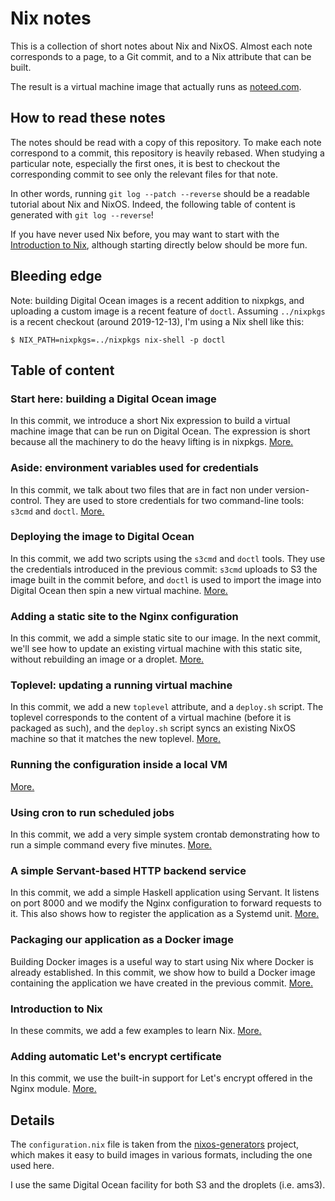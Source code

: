 # Nix notes

This is a collection of short notes about Nix and NixOS. Almost each note
corresponds to a page, to a Git commit, and to a Nix attribute that can be
built.

The result is a virtual machine image that actually runs as
[noteed.com](https://noteed.com).


## How to read these notes

The notes should be read with a copy of this repository. To make each note
correspond to a commit, this repository is heavily rebased. When studying a
particular note, especially the first ones, it is best to checkout the
corresponding commit to see only the relevant files for that note.

In other words, running `git log --patch --reverse` should be a readable
tutorial about Nix and NixOS. Indeed, the following table of content is
generated with `git log --reverse`!

If you have never used Nix before, you may want to start with the [Introduction
to Nix](site/intro/index.md), although starting directly below should be more
fun.


## Bleeding edge

Note: building Digital Ocean images is a recent addition to nixpkgs, and
uploading a custom image is a recent feature of `doctl`. Assuming `../nixpkgs`
is a recent checkout (around 2019-12-13), I'm using a Nix shell like this:

```
$ NIX_PATH=nixpkgs=../nixpkgs nix-shell -p doctl
```


## Table of content


### Start here: building a Digital Ocean image

In this commit, we introduce a short Nix expression to build a virtual machine
image that can be run on Digital Ocean. The expression is short because all the
machinery to do the heavy lifting is in nixpkgs. [More.](site/image.md)


### Aside: environment variables used for credentials

In this commit, we talk about two files that are in fact non under version-control.
They are used to store credentials for two command-line tools: `s3cmd` and `doctl`.
[More.](site/credentials.md)


### Deploying the image to Digital Ocean

In this commit, we add two scripts using the `s3cmd` and `doctl` tools. They
use the credentials introduced in the previous commit: `s3cmd` uploads to S3
the image built in the commit before, and `doctl` is used to import the image
into Digital Ocean then spin a new virtual machine. [More.](site/deploying.md)


### Adding a static site to the Nginx configuration

In this commit, we add a simple static site to our image. In the next commit,
we'll see how to update an existing virtual machine with this static site,
without rebuilding an image or a droplet. [More.](site/site.md)


### Toplevel: updating a running virtual machine

In this commit, we add a new `toplevel` attribute, and a `deploy.sh` script.
The toplevel corresponds to the content of a virtual machine (before it is
packaged as such), and the `deploy.sh` script syncs an existing NixOS machine
so that it matches the new toplevel. [More.](site/toplevel.md)


### Running the configuration inside a local VM

[More.](site/runvm.md)


### Using cron to run scheduled jobs

In this commit, we add a very simple system crontab demonstrating how to run a
simple command every five minutes. [More.](site/cron.md)


### A simple Servant-based HTTP backend service

In this commit, we add a simple Haskell application using Servant. It listens
on port 8000 and we modify the Nginx configuration to forward requests to it.
This also shows how to register the application as a Systemd unit.
[More.](site/app.md)


### Packaging our application as a Docker image

Building Docker images is a useful way to start using Nix where Docker is
already established. In this commit, we show how to build a Docker image
containing the application we have created in the previous commit. [More.](site/docker.md)


### Introduction to Nix

In these commits, we add a few examples to learn Nix.
[More.](site/intro/index.md)


### Adding automatic Let's encrypt certificate

In this commit, we use the built-in support for Let's encrypt offered in the
Nginx module. [More.](site/letsencrypt.md)


## Details

The `configuration.nix` file is taken from the
[nixos-generators](https://github.com/nix-community/nixos-generators) project,
which makes it easy to build images in various formats, including the one used
here.

I use the same Digital Ocean facility for both S3 and the droplets (i.e. ams3).
